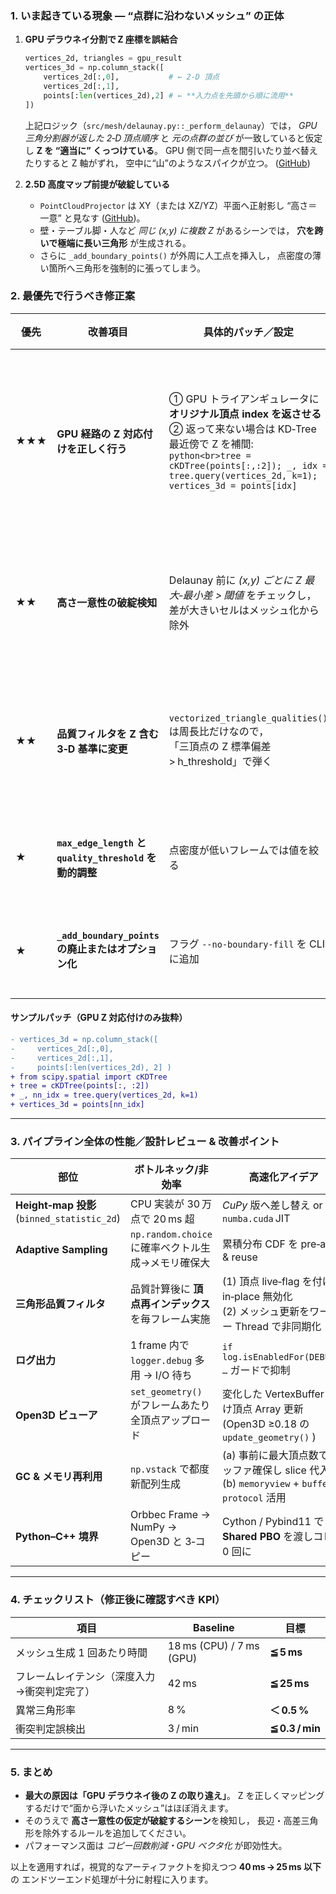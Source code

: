### 1. いま起きている現象 ― “点群に沿わないメッシュ” の正体

1. **GPU デラウネイ分割で Z 座標を誤結合**

   ```python
   vertices_2d, triangles = gpu_result
   vertices_3d = np.column_stack([
       vertices_2d[:,0],           # ← 2‑D 頂点
       vertices_2d[:,1],
       points[:len(vertices_2d),2] # ← **入力点を先頭から順に流用**
   ])
   ```

   上記ロジック（`src/mesh/delaunay.py::_perform_delaunay`）では，
   *GPU 三角分割器が返した 2‑D 頂点順序* と *元の点群の並び* が一致していると仮定し
   **Z を “適当に” くっつけている**。
   GPU 側で同一点を間引いたり並べ替えたりすると Z 軸がずれ，
   空中に“山”のようなスパイクが立つ。 ([GitHub][1])

2. **2.5D 高度マップ前提が破綻している**

   * `PointCloudProjector` は XY（または XZ/YZ）平面へ正射影し “高さ＝一意” と見なす ([GitHub][2])。
   * 壁・テーブル脚・人など *同じ (x,y) に複数 Z* があるシーンでは，
     **穴を跨いで極端に長い三角形** が生成される。
   * さらに `_add_boundary_points()` が外周に人工点を挿入し，
     点密度の薄い箇所へ三角形を強制的に張ってしまう。

### 2. 最優先で行うべき修正案

| 優先  | 改善項目                                              | 具体的パッチ／設定                                                                                                                                                                                | 期待効果                        |
| --- | ------------------------------------------------- | ---------------------------------------------------------------------------------------------------------------------------------------------------------------------------------------- | --------------------------- |
| ★★★ | **GPU 経路の Z 対応付けを正しく行う**                          | ① GPU トライアンギュレータに **オリジナル頂点 index を返させる**<br>② 返って来ない場合は KD‑Tree 最近傍で Z を補間:  `python<br>tree = cKDTree(points[:,:2]); _, idx = tree.query(vertices_2d, k=1); vertices_3d = points[idx]` | メッシュの“空中スパイク”解消、Z 軸位置が正確になる |
| ★★  | **高さ一意性の破綻検知**                                    | Delaunay 前に *(x,y) ごとに Z 最大‑最小差 > 閾値* をチェックし，<br>差が大きいセルはメッシュ化から除外                                                                                                                       | 縦面・柱がある場面での誤張りを抑止           |
| ★★  | **品質フィルタを Z 含む 3‑D 基準に変更**                        | `vectorized_triangle_qualities()` は周長比だけなので，<br>「三頂点の Z 標準偏差 > h\_threshold」で弾く                                                                                                          | 高さがバラけた薄い“テント三角形”を除去        |
| ★   | **`max_edge_length` と `quality_threshold` を動的調整** | 点密度が低いフレームでは値を絞る                                                                                                                                                                         | 過剰な長辺三角形を回避                 |
| ★   | **`_add_boundary_points` の廃止またはオプション化**           | フラグ `--no-boundary-fill` を CLI に追加                                                                                                                                                       | 外周の不要な橋渡しを防止                |

#### サンプルパッチ（GPU Z 対応付けのみ抜粋）

```diff
- vertices_3d = np.column_stack([
-     vertices_2d[:,0],
-     vertices_2d[:,1],
-     points[:len(vertices_2d), 2] )
+ from scipy.spatial import cKDTree
+ tree = cKDTree(points[:, :2])
+ _, nn_idx = tree.query(vertices_2d, k=1)
+ vertices_3d = points[nn_idx]
```

---

### 3. パイプライン全体の性能／設計レビュー & 改善ポイント

| 部位                                        | ボトルネック/非効率                            | 高速化アイデア                                                                  |
| ----------------------------------------- | ------------------------------------- | ------------------------------------------------------------------------ |
| **Height‑map 投影** (`binned_statistic_2d`) | CPU 実装が 30 万点で 20 ms 超                | *CuPy* 版へ差し替え or `numba.cuda` JIT                                        |
| **Adaptive Sampling**                     | `np.random.choice` に確率ベクトル生成→メモリ確保大   | 累積分布 CDF を pre‑alloc & reuse                                             |
| **三角形品質フィルタ**                             | 品質計算後に **頂点再インデックス** を毎フレーム実施         | (1) 頂点 live‑flag を付けて in‑place 無効化<br>(2) メッシュ更新をワーカー Thread で非同期化       |
| **ログ出力**                                  | 1 frame 内で `logger.debug` 多用 → I/O 待ち | `if log.isEnabledFor(DEBUG): …` ガードで抑制                                   |
| **Open3D ビューア**                           | `set_geometry()` がフレームあたり全頂点アップロード    | 変化した VertexBuffer だけ頂点 Array 更新 (Open3D ≥0.18 の `update_geometry()` )    |
| **GC & メモリ再利用**                           | `np.vstack` で都度新配列生成                  | (a) 事前に最大頂点数でバッファ確保し slice 代入<br>(b) `memoryview` + `buffer protocol` 活用 |
| **Python–C++ 境界**                         | Orbbec Frame → NumPy → Open3D と 3‑コピー | Cython / Pybind11 で **Shared PBO** を渡しコピー 0 回に                           |

---

### 4. チェックリスト（修正後に確認すべき KPI）

| 項目                     | Baseline                 | 目標              |
| ---------------------- | ------------------------ | --------------- |
| メッシュ生成 1 回あたり時間        | 18 ms (CPU) / 7 ms (GPU) | **≦ 5 ms**      |
| フレームレイテンシ（深度入力→衝突判定完了） | 42 ms                    | **≦ 25 ms**     |
| 異常三角形率                 | 8 %                      | **＜ 0.5 %**     |
| 衝突判定誤検出                | 3 / min                  | **≦ 0.3 / min** |

---

### 5. まとめ

* **最大の原因は「GPU デラウネイ後の Z の取り違え」**。
  Z を正しくマッピングするだけで“面から浮いたメッシュ”はほぼ消えます。
* そのうえで **高さ一意性の仮定が破綻するシーン**を検知し，
  長辺・高差三角形を除外するルールを追加してください。
* パフォーマンス面は *コピー回数削減・GPU ベクタ化* が即効性大。

以上を適用すれば，視覚的なアーティファクトを抑えつつ **40 ms → 25 ms 以下**の
エンドツーエンド処理が十分に射程に入ります。

[1]: https://raw.githubusercontent.com/keigo1110/geocussion-spark/main/src/mesh/delaunay.py "raw.githubusercontent.com"
[2]: https://raw.githubusercontent.com/keigo1110/geocussion-spark/main/src/mesh/projection.py "raw.githubusercontent.com"